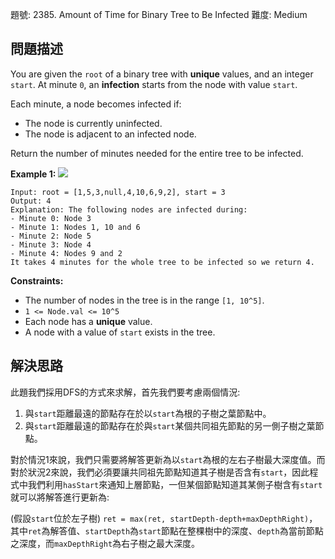 題號: 2385. Amount of Time for Binary Tree to Be Infected
難度: Medium

## 問題描述
You are given the `root` of a binary tree with **unique** values, and an integer `start`. At minute `0`, an **infection** starts from the node with value `start`.

Each minute, a node becomes infected if:

- The node is currently uninfected.
- The node is adjacent to an infected node.

Return the number of minutes needed for the entire tree to be infected.

**Example 1:**
![](https://hackmd.io/_uploads/rJJ-yasO2.png)
```
Input: root = [1,5,3,null,4,10,6,9,2], start = 3
Output: 4
Explanation: The following nodes are infected during:
- Minute 0: Node 3
- Minute 1: Nodes 1, 10 and 6
- Minute 2: Node 5
- Minute 3: Node 4
- Minute 4: Nodes 9 and 2
It takes 4 minutes for the whole tree to be infected so we return 4.
```
**Constraints:**

- The number of nodes in the tree is in the range `[1, 10^5]`.
- `1 <= Node.val <= 10^5`
- Each node has a **unique** value.
- A node with a value of `start` exists in the tree.

## 解決思路
此題我們採用DFS的方式來求解，首先我們要考慮兩個情況:

1. 與`start`距離最遠的節點存在於以`start`為根的子樹之葉節點中。
2. 與`start`距離最遠的節點存在於與`start`某個共同祖先節點的另一側子樹之葉節點。

對於情況1來說，我們只需要將解答更新為以`start`為根的左右子樹最大深度值。而對於狀況2來說，我們必須要讓共同祖先節點知道其子樹是否含有`start`，因此程式中我們利用`hasStart`來通知上層節點，一但某個節點知道其某側子樹含有`start`就可以將解答進行更新為:

(假設`start`位於左子樹)
`ret = max(ret, startDepth-depth+maxDepthRight)`，其中`ret`為解答值、`startDepth`為`start`節點在整棵樹中的深度、`depth`為當前節點之深度，而`maxDepthRight`為右子樹之最大深度。

